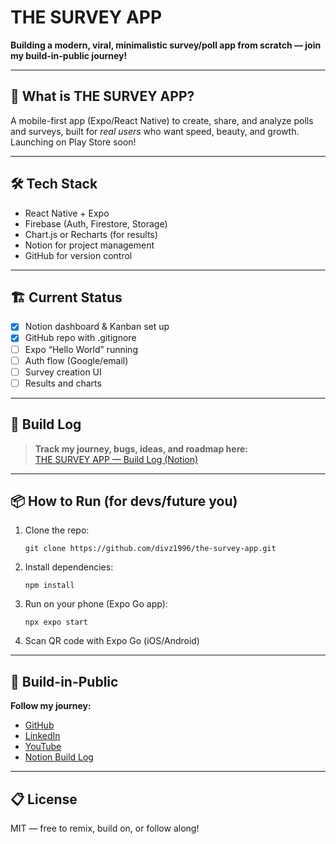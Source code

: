 # THE SURVEY APP

**Building a modern, viral, minimalistic survey/poll app from scratch — join my build-in-public journey!**

---

## 🚀 What is THE SURVEY APP?

A mobile-first app (Expo/React Native) to create, share, and analyze polls and surveys, built for *real users* who want speed, beauty, and growth. Launching on Play Store soon!

---

## 🛠️ Tech Stack

- React Native + Expo
- Firebase (Auth, Firestore, Storage)
- Chart.js or Recharts (for results)
- Notion for project management
- GitHub for version control

---

## 🏗️ Current Status

- [x] Notion dashboard & Kanban set up
- [x] GitHub repo with .gitignore
- [ ] Expo “Hello World” running
- [ ] Auth flow (Google/email)
- [ ] Survey creation UI
- [ ] Results and charts

---

## 📅 Build Log

> **Track my journey, bugs, ideas, and roadmap here:**  
> [THE SURVEY APP — Build Log (Notion)](https://www.notion.so/THE-SURVEY-APP-Build-Log-277d678a4ef68079b36aeeb09a0f8b7e?source=copy_link)

---

## 📦 How to Run (for devs/future you)

1. Clone the repo:
    ```
    git clone https://github.com/divz1996/the-survey-app.git
    ```
2. Install dependencies:
    ```
    npm install
    ```
3. Run on your phone (Expo Go app):
    ```
    npx expo start
    ```
4. Scan QR code with Expo Go (iOS/Android)

---

## 📢 Build-in-Public

**Follow my journey:**

- [GitHub](https://github.com/divz1996/the-survey-app)  
- [LinkedIn](https://www.linkedin.com/in/divyanshdubey96/)  
- [YouTube](https://www.youtube.com/@rgpv_de_bunkers6273)  
- [Notion Build Log](https://www.notion.so/THE-SURVEY-APP-Build-Log-277d678a4ef68079b36aeeb09a0f8b7e?source=copy_link)

---

## 📋 License

MIT — free to remix, build on, or follow along!

